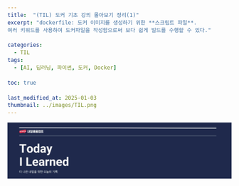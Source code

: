 ```yaml
---
title:  "(TIL) 도커 기초 강의 몰아보기 정리(1)"
excerpt: "dockerfile: 도커 이미지를 생성하기 위한 **스크립트 파일**.    
여러 키워드를 사용하여 도커파일을 작성함으로써 보다 쉽게 빌드를 수행할 수 있다."

categories:
  - TIL
tags:
  - [AI, 딥러닝, 파이썬, 도커, Docker]

toc: true

last_modified_at: 2025-01-03
thumbnail: ../images/TIL.png
---
```

![](/images/../images/TIL.png)
